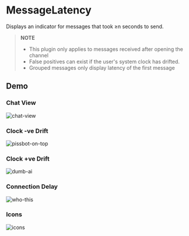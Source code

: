 # MessageLatency

Displays an indicator for messages that took ≥n seconds to send.

> **NOTE**
>
> -   This plugin only applies to messages received after opening the channel
> -   False positives can exist if the user's system clock has drifted.
> -   Grouped messages only display latency of the first message

## Demo

### Chat View

![chat-view](https://github.com/Tally-gay/Tallycord/assets/82430093/69430881-60b3-422f-aa3d-c62953837566)

### Clock -ve Drift

![pissbot-on-top](https://github.com/Tally-gay/Tallycord/assets/82430093/d9248b66-e761-4872-8829-e8bf4fea6ec8)

### Clock +ve Drift

![dumb-ai](https://github.com/Tally-gay/Tallycord/assets/82430093/0e9783cf-51d5-4559-ae10-42399e7d4099)

### Connection Delay

![who-this](https://github.com/Tally-gay/Tallycord/assets/82430093/fd68873d-8630-42cc-a166-e9063d2718b2)

### Icons

![icons](https://github.com/Tally-gay/Tallycord/assets/82430093/17630bd9-44ee-4967-bcdf-3315eb6eca85)
